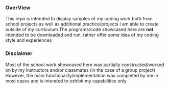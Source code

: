 ### **OverView**
This repo is intended to display samples of my coding work both from school projects as well as additional practice/projects I am able to create outside of my curriculum
The programs/code showcased here are **not** intended to be downloaded and run, rather offer some idea of my coding style and experiences

### **Disclaimer**
Most of the school work showcased here was partially constructed/worked on by my Instructors and/or classmates (in the case of a group project)
However, the main functionality/implementation was completed by me in most cases and is intended to exhibit my capabilities only

